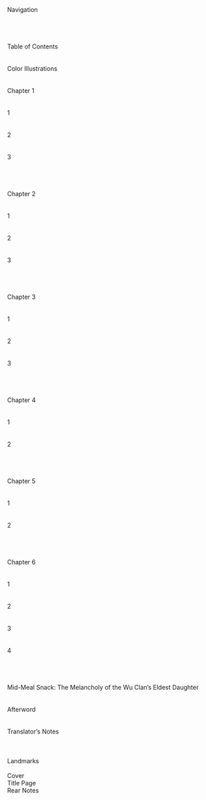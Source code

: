 <br/>
<br/>
Navigation<br/>
<br/>
<br/>
<br/>
<br/>
Table of Contents<br/>
<br/>
<br/>
Color Illustrations<br/>
<br/>
<br/>
Chapter 1<br/>
<br/>
<br/>
1<br/>
<br/>
<br/>
2<br/>
<br/>
<br/>
3<br/>
<br/>
<br/>
<br/>
<br/>
Chapter 2<br/>
<br/>
<br/>
1<br/>
<br/>
<br/>
2<br/>
<br/>
<br/>
3<br/>
<br/>
<br/>
<br/>
<br/>
Chapter 3<br/>
<br/>
<br/>
1<br/>
<br/>
<br/>
2<br/>
<br/>
<br/>
3<br/>
<br/>
<br/>
<br/>
<br/>
Chapter 4<br/>
<br/>
<br/>
1<br/>
<br/>
<br/>
2<br/>
<br/>
<br/>
<br/>
<br/>
Chapter 5<br/>
<br/>
<br/>
1<br/>
<br/>
<br/>
2<br/>
<br/>
<br/>
<br/>
<br/>
Chapter 6<br/>
<br/>
<br/>
1<br/>
<br/>
<br/>
2<br/>
<br/>
<br/>
3<br/>
<br/>
<br/>
4<br/>
<br/>
<br/>
<br/>
<br/>
Mid-Meal Snack: The Melancholy of the Wu Clan’s Eldest Daughter<br/>
<br/>
<br/>
Afterword<br/>
<br/>
<br/>
Translator’s Notes<br/>
<br/>
<br/>
<br/>
Landmarks<br/>
<br/>
Cover<br/>
Title Page<br/>
Rear Notes<br/>
<br/>
<br/>
